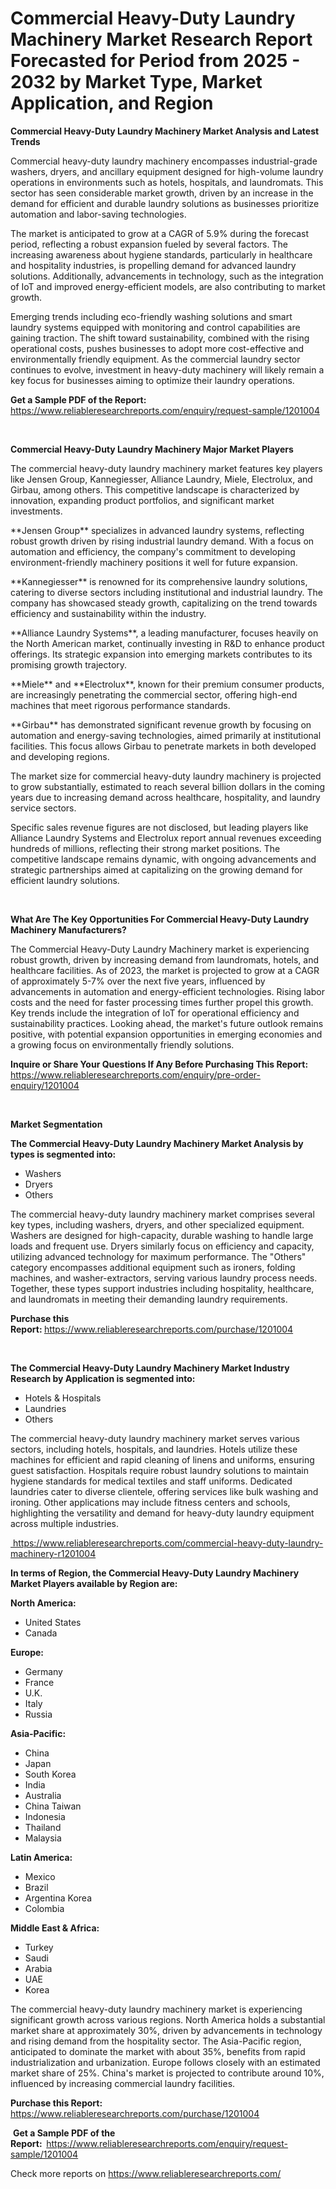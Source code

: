 <p><h1>Commercial Heavy-Duty Laundry Machinery Market Research Report Forecasted for Period from 2025 -  2032 by Market Type, Market Application, and Region</h1></p><p><strong>Commercial Heavy-Duty Laundry Machinery Market Analysis and Latest Trends</strong></p>
<p><p>Commercial heavy-duty laundry machinery encompasses industrial-grade washers, dryers, and ancillary equipment designed for high-volume laundry operations in environments such as hotels, hospitals, and laundromats. This sector has seen considerable market growth, driven by an increase in the demand for efficient and durable laundry solutions as businesses prioritize automation and labor-saving technologies.</p><p>The market is anticipated to grow at a CAGR of 5.9% during the forecast period, reflecting a robust expansion fueled by several factors. The increasing awareness about hygiene standards, particularly in healthcare and hospitality industries, is propelling demand for advanced laundry solutions. Additionally, advancements in technology, such as the integration of IoT and improved energy-efficient models, are also contributing to market growth. </p><p>Emerging trends including eco-friendly washing solutions and smart laundry systems equipped with monitoring and control capabilities are gaining traction. The shift toward sustainability, combined with the rising operational costs, pushes businesses to adopt more cost-effective and environmentally friendly equipment. As the commercial laundry sector continues to evolve, investment in heavy-duty machinery will likely remain a key focus for businesses aiming to optimize their laundry operations.</p></p>
<p><strong>Get a Sample PDF of the Report:&nbsp;</strong> <a href="https://www.reliableresearchreports.com/enquiry/request-sample/1201004?utm_campaign=2098&utm_medium=2&utm_source=Github&utm_content=ia&utm_term=22032025&utm_id=commercial-heavy-duty-laundry-machinery">https://www.reliableresearchreports.com/enquiry/request-sample/1201004</a></p>
<p>&nbsp;</p>
<p><strong>Commercial Heavy-Duty Laundry Machinery Major Market Players</strong></p>
<p><p>The commercial heavy-duty laundry machinery market features key players like Jensen Group, Kannegiesser, Alliance Laundry, Miele, Electrolux, and Girbau, among others. This competitive landscape is characterized by innovation, expanding product portfolios, and significant market investments.</p><p>**Jensen Group** specializes in advanced laundry systems, reflecting robust growth driven by rising industrial laundry demand. With a focus on automation and efficiency, the company's commitment to developing environment-friendly machinery positions it well for future expansion.</p><p>**Kannegiesser** is renowned for its comprehensive laundry solutions, catering to diverse sectors including institutional and industrial laundry. The company has showcased steady growth, capitalizing on the trend towards efficiency and sustainability within the industry.</p><p>**Alliance Laundry Systems**, a leading manufacturer, focuses heavily on the North American market, continually investing in R&D to enhance product offerings. Its strategic expansion into emerging markets contributes to its promising growth trajectory.</p><p>**Miele** and **Electrolux**, known for their premium consumer products, are increasingly penetrating the commercial sector, offering high-end machines that meet rigorous performance standards.</p><p>**Girbau** has demonstrated significant revenue growth by focusing on automation and energy-saving technologies, aimed primarily at institutional facilities. This focus allows Girbau to penetrate markets in both developed and developing regions.</p><p>The market size for commercial heavy-duty laundry machinery is projected to grow substantially, estimated to reach several billion dollars in the coming years due to increasing demand across healthcare, hospitality, and laundry service sectors.</p><p>Specific sales revenue figures are not disclosed, but leading players like Alliance Laundry Systems and Electrolux report annual revenues exceeding hundreds of millions, reflecting their strong market positions. The competitive landscape remains dynamic, with ongoing advancements and strategic partnerships aimed at capitalizing on the growing demand for efficient laundry solutions.</p></p>
<p>&nbsp;</p>
<p><strong>What Are The Key Opportunities For Commercial Heavy-Duty Laundry Machinery Manufacturers?</strong></p>
<p><p>The Commercial Heavy-Duty Laundry Machinery market is experiencing robust growth, driven by increasing demand from laundromats, hotels, and healthcare facilities. As of 2023, the market is projected to grow at a CAGR of approximately 5-7% over the next five years, influenced by advancements in automation and energy-efficient technologies. Rising labor costs and the need for faster processing times further propel this growth. Key trends include the integration of IoT for operational efficiency and sustainability practices. Looking ahead, the market's future outlook remains positive, with potential expansion opportunities in emerging economies and a growing focus on environmentally friendly solutions.</p></p>
<p><strong>Inquire or Share Your Questions If Any Before Purchasing This Report:</strong> <a href="https://www.reliableresearchreports.com/enquiry/pre-order-enquiry/1201004?utm_campaign=2098&utm_medium=2&utm_source=Github&utm_content=ia&utm_term=22032025&utm_id=commercial-heavy-duty-laundry-machinery">https://www.reliableresearchreports.com/enquiry/pre-order-enquiry/1201004</a></p>
<p>&nbsp;</p>
<p><strong>Market Segmentation</strong></p>
<p><strong>The Commercial Heavy-Duty Laundry Machinery Market Analysis by types is segmented into:</strong></p>
<p><ul><li>Washers</li><li>Dryers</li><li>Others</li></ul></p>
<p><p>The commercial heavy-duty laundry machinery market comprises several key types, including washers, dryers, and other specialized equipment. Washers are designed for high-capacity, durable washing to handle large loads and frequent use. Dryers similarly focus on efficiency and capacity, utilizing advanced technology for maximum performance. The "Others" category encompasses additional equipment such as ironers, folding machines, and washer-extractors, serving various laundry process needs. Together, these types support industries including hospitality, healthcare, and laundromats in meeting their demanding laundry requirements.</p></p>
<p><strong>Purchase this Report:&nbsp;</strong><a href="https://www.reliableresearchreports.com/purchase/1201004?utm_campaign=2098&utm_medium=2&utm_source=Github&utm_content=ia&utm_term=22032025&utm_id=commercial-heavy-duty-laundry-machinery">https://www.reliableresearchreports.com/purchase/1201004</a></p>
<p>&nbsp;</p>
<p><strong>The Commercial Heavy-Duty Laundry Machinery Market Industry Research by Application is segmented into:</strong></p>
<p><ul><li>Hotels & Hospitals</li><li>Laundries</li><li>Others</li></ul></p>
<p><p>The commercial heavy-duty laundry machinery market serves various sectors, including hotels, hospitals, and laundries. Hotels utilize these machines for efficient and rapid cleaning of linens and uniforms, ensuring guest satisfaction. Hospitals require robust laundry solutions to maintain hygiene standards for medical textiles and staff uniforms. Dedicated laundries cater to diverse clientele, offering services like bulk washing and ironing. Other applications may include fitness centers and schools, highlighting the versatility and demand for heavy-duty laundry equipment across multiple industries.</p></p>
<p><a href="https://www.reliableresearchreports.com/commercial-heavy-duty-laundry-machinery-r1201004?utm_campaign=2098&utm_medium=2&utm_source=Github&utm_content=ia&utm_term=22032025&utm_id=commercial-heavy-duty-laundry-machinery">&nbsp;https://www.reliableresearchreports.com/commercial-heavy-duty-laundry-machinery-r1201004</a></p>
<p><strong>In terms of Region, the Commercial Heavy-Duty Laundry Machinery Market Players available by Region are:</strong></p>
<p>
    <p> <strong> North America: </strong>
        <ul>
            <li>United States</li>
            <li>Canada</li>
        </ul>
        </p> 
    <p> <strong> Europe: </strong>
        <ul>
            <li>Germany</li>
            <li>France</li>
            <li>U.K.</li>
            <li>Italy</li>
            <li>Russia</li>
        </ul>
        </p> 
    <p> <strong> Asia-Pacific: </strong>
        <ul>
            <li>China</li>
            <li>Japan</li>
            <li>South Korea</li>
            <li>India</li>
            <li>Australia</li>
            <li>China Taiwan</li>
            <li>Indonesia</li>
            <li>Thailand</li>
            <li>Malaysia</li>
        </ul>
        </p> 
    <p> <strong> Latin America: </strong>
        <ul>
            <li>Mexico</li>
            <li>Brazil</li>
            <li>Argentina Korea</li>
            <li>Colombia</li>
        </ul>
        </p> 
    <p> <strong> Middle East & Africa: </strong>
        <ul>
            <li>Turkey</li>
            <li>Saudi</li>
            <li>Arabia</li>
            <li>UAE</li>
            <li>Korea</li>
        </ul>
    </p>
    </p>
<p><p>The commercial heavy-duty laundry machinery market is experiencing significant growth across various regions. North America holds a substantial market share at approximately 30%, driven by advancements in technology and rising demand from the hospitality sector. The Asia-Pacific region, anticipated to dominate the market with about 35%, benefits from rapid industrialization and urbanization. Europe follows closely with an estimated market share of 25%. China's market is projected to contribute around 10%, influenced by increasing commercial laundry facilities.</p></p>
<p><strong>Purchase this Report: </strong><a href="https://www.reliableresearchreports.com/purchase/1201004?utm_campaign=2098&utm_medium=2&utm_source=Github&utm_content=ia&utm_term=22032025&utm_id=commercial-heavy-duty-laundry-machinery">https://www.reliableresearchreports.com/purchase/1201004</a></p>
<p>&nbsp;<strong>Get a Sample PDF of the Report:&nbsp;&nbsp;</strong><a href="https://www.reliableresearchreports.com/enquiry/request-sample/1201004?utm_campaign=2098&utm_medium=2&utm_source=Github&utm_content=ia&utm_term=22032025&utm_id=commercial-heavy-duty-laundry-machinery">https://www.reliableresearchreports.com/enquiry/request-sample/1201004</a></p>
<p><strong></strong></p>
<p>Check more reports on <a href="https://www.reliableresearchreports.com/?utm_campaign=2098&utm_medium=2&utm_source=Github&utm_content=ia&utm_term=22032025&utm_id=commercial-heavy-duty-laundry-machinery">https://www.reliableresearchreports.com/</a></p>